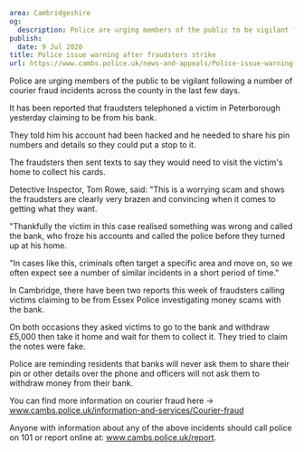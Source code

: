 ```yaml
area: Cambridgeshire
og:
  description: Police are urging members of the public to be vigilant following a number of courier fraud incidents across the county in the last few days.
publish:
  date: 9 Jul 2020
title: Police issue warning after fraudsters strike
url: https://www.cambs.police.uk/news-and-appeals/Police-issue-warning-after-fraudsters-strike
```

Police are urging members of the public to be vigilant following a number of courier fraud incidents across the county in the last few days.

It has been reported that fraudsters telephoned a victim in Peterborough yesterday claiming to be from his bank.

They told him his account had been hacked and he needed to share his pin numbers and details so they could put a stop to it.

The fraudsters then sent texts to say they would need to visit the victim's home to collect his cards.

Detective Inspector, Tom Rowe, said: "This is a worrying scam and shows the fraudsters are clearly very brazen and convincing when it comes to getting what they want.

"Thankfully the victim in this case realised something was wrong and called the bank, who froze his accounts and called the police before they turned up at his home.

"In cases like this, criminals often target a specific area and move on, so we often expect see a number of similar incidents in a short period of time."

In Cambridge, there have been two reports this week of fraudsters calling victims claiming to be from Essex Police investigating money scams with the bank.

On both occasions they asked victims to go to the bank and withdraw £5,000 then take it home and wait for them to collect it. They tried to claim the notes were fake.

Police are reminding residents that banks will never ask them to share their pin or other details over the phone and officers will not ask them to withdraw money from their bank.

You can find more information on courier fraud here -> www.cambs.police.uk/information-and-services/Courier-fraud

Anyone with information about any of the above incidents should call police on 101 or report online at: www.cambs.police.uk/report.
